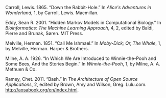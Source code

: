 Carroll, Lewis. 1865. “Down the Rabbit-Hole.” In _Alice's Adventures in Wonderland_, 1, by Carroll, Lewis. Macmillan.

Eddy, Sean R. 2001. “Hidden Markov Models in Computational Biology.” In _Bioinformatics: The Machine Learning Approach_, 4, 2, edited by Baldi, Pierre and Brunak, Søren. MIT Press.

Melville, Herman. 1851. “Call Me Ishmael.” In _Moby-Dick; Or, The Whale_, 1, by Melville, Herman. Harper & Brothers.

Milne, A. A. 1926. “In Which We Are Introduced to Winnie-the-Pooh and Some Bees, And the Stories Begin.” In _Winnie-the-Pooh_, 1, by Milne, A. A. Methuen & Co.

Ramey, Chet. 2011. “Bash.” In _The Architecture of Open Source Applications_, 2, edited by Brown, Amy and Wilson, Greg. Lulu.com. http://aosabook.org/en/index.html.